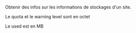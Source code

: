 Obtenir des infos sur les informations de stockages d'un site. 

Le quota et le warning level sont en octet

Le used est en MB
